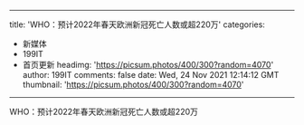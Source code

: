 
---
title: 'WHO：预计2022年春天欧洲新冠死亡人数或超220万'
categories: 
 - 新媒体
 - 199IT
 - 首页更新
headimg: 'https://picsum.photos/400/300?random=4070'
author: 199IT
comments: false
date: Wed, 24 Nov 2021 12:14:12 GMT
thumbnail: 'https://picsum.photos/400/300?random=4070'
---

<div>   
WHO：预计2022年春天欧洲新冠死亡人数或超220万  
</div>
            